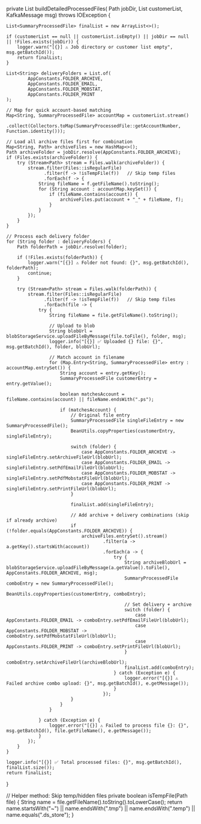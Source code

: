 private List<SummaryProcessedFile> buildDetailedProcessedFiles(
        Path jobDir,
        List<SummaryProcessedFile> customerList,
        KafkaMessage msg) throws IOException {

    List<SummaryProcessedFile> finalList = new ArrayList<>();

    if (customerList == null || customerList.isEmpty() || jobDir == null || !Files.exists(jobDir)) {
        logger.warn("[{}] ⚠️ Job directory or customer list empty", msg.getBatchId());
        return finalList;
    }

    List<String> deliveryFolders = List.of(
            AppConstants.FOLDER_ARCHIVE,
            AppConstants.FOLDER_EMAIL,
            AppConstants.FOLDER_MOBSTAT,
            AppConstants.FOLDER_PRINT
    );

    // Map for quick account-based matching
    Map<String, SummaryProcessedFile> accountMap = customerList.stream()
            .collect(Collectors.toMap(SummaryProcessedFile::getAccountNumber, Function.identity()));

    // Load all archive files first for combination
    Map<String, Path> archiveFiles = new HashMap<>();
    Path archiveFolder = jobDir.resolve(AppConstants.FOLDER_ARCHIVE);
    if (Files.exists(archiveFolder)) {
        try (Stream<Path> stream = Files.walk(archiveFolder)) {
            stream.filter(Files::isRegularFile)
                  .filter(f -> !isTempFile(f))   // Skip temp files
                  .forEach(f -> {
                String fileName = f.getFileName().toString();
                for (String account : accountMap.keySet()) {
                    if (fileName.contains(account)) {
                        archiveFiles.put(account + "_" + fileName, f);
                    }
                }
            });
        }
    }

    // Process each delivery folder
    for (String folder : deliveryFolders) {
        Path folderPath = jobDir.resolve(folder);

        if (!Files.exists(folderPath)) {
            logger.warn("[{}] ⚠️ Folder not found: {}", msg.getBatchId(), folderPath);
            continue;
        }

        try (Stream<Path> stream = Files.walk(folderPath)) {
            stream.filter(Files::isRegularFile)
                  .filter(f -> !isTempFile(f))   // Skip temp files
                  .forEach(file -> {
                try {
                    String fileName = file.getFileName().toString();

                    // Upload to blob
                    String blobUrl = blobStorageService.uploadFileByMessage(file.toFile(), folder, msg);
                    logger.info("[{}] ✅ Uploaded {} file: {}", msg.getBatchId(), folder, blobUrl);

                    // Match account in filename
                    for (Map.Entry<String, SummaryProcessedFile> entry : accountMap.entrySet()) {
                        String account = entry.getKey();
                        SummaryProcessedFile customerEntry = entry.getValue();

                        boolean matchesAccount = fileName.contains(account) || fileName.endsWith(".ps");

                        if (matchesAccount) {
                            // Original file entry
                            SummaryProcessedFile singleFileEntry = new SummaryProcessedFile();
                            BeanUtils.copyProperties(customerEntry, singleFileEntry);

                            switch (folder) {
                                case AppConstants.FOLDER_ARCHIVE -> singleFileEntry.setArchiveFileUrl(blobUrl);
                                case AppConstants.FOLDER_EMAIL -> singleFileEntry.setPdfEmailFileUrl(blobUrl);
                                case AppConstants.FOLDER_MOBSTAT -> singleFileEntry.setPdfMobstatFileUrl(blobUrl);
                                case AppConstants.FOLDER_PRINT -> singleFileEntry.setPrintFileUrl(blobUrl);
                            }

                            finalList.add(singleFileEntry);

                            // Add archive + delivery combinations (skip if already archive)
                            if (!folder.equals(AppConstants.FOLDER_ARCHIVE)) {
                                archiveFiles.entrySet().stream()
                                        .filter(a -> a.getKey().startsWith(account))
                                        .forEach(a -> {
                                            try {
                                                String archiveBlobUrl = blobStorageService.uploadFileByMessage(a.getValue().toFile(), AppConstants.FOLDER_ARCHIVE, msg);
                                                SummaryProcessedFile comboEntry = new SummaryProcessedFile();
                                                BeanUtils.copyProperties(customerEntry, comboEntry);

                                                // Set delivery + archive
                                                switch (folder) {
                                                    case AppConstants.FOLDER_EMAIL -> comboEntry.setPdfEmailFileUrl(blobUrl);
                                                    case AppConstants.FOLDER_MOBSTAT -> comboEntry.setPdfMobstatFileUrl(blobUrl);
                                                    case AppConstants.FOLDER_PRINT -> comboEntry.setPrintFileUrl(blobUrl);
                                                }
                                                comboEntry.setArchiveFileUrl(archiveBlobUrl);
                                                finalList.add(comboEntry);
                                            } catch (Exception e) {
                                                logger.error("[{}] ⚠️ Failed archive combo upload: {}", msg.getBatchId(), e.getMessage());
                                            }
                                        });
                            }
                        }
                    }

                } catch (Exception e) {
                    logger.error("[{}] ⚠️ Failed to process file {}: {}", msg.getBatchId(), file.getFileName(), e.getMessage());
                }
            });
        }
    }

    logger.info("[{}] ✅ Total processed files: {}", msg.getBatchId(), finalList.size());
    return finalList;
}

// Helper method: Skip temp/hidden files
private boolean isTempFile(Path file) {
    String name = file.getFileName().toString().toLowerCase();
    return name.startsWith("~") || name.endsWith(".tmp") || name.endsWith(".temp") || name.equals(".ds_store");
}
